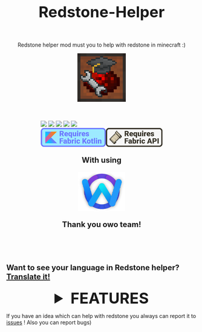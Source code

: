 <!--suppress ALL -->
<div style="display: flex; flex-direction: column; align-items: center;">
<p style="font-size: 40px; font-weight: bold;">Redstone-Helper</p>

Redstone helper mod must you to help with redstone in minecraft :)

<img src="https://github.com/Bumer-32/Redstone-Helper/blob/main/doc/small_logo.png?raw=true">

<div style="padding-top: 50px; padding-bottom: 50px">
    <div>
        <img src="https://img.shields.io/badge/environments-536a9e">
        <img src="https://img.shields.io/badge/client-optional-536a9e">
        <img src="https://img.shields.io/badge/server-optional-536a9e">
        <a href="https://crowdin.com/project/redstone-helper"><img src="https://badges.crowdin.net/redstone-helper/localized.svg"></a>
        <img src="https://wakatime.com/badge/user/318edbcd-1d83-4173-b4ef-f0dd523b7526/project/17e5cf6f-645c-4aff-bf68-80a14c073738.svg">
    </div>
    <div style="display: flex; justify-content: center;">
        <a href="https://modrinth.com/mod/fabric-language-kotlin">
            <img src="https://github.com/Bumer-32/Redstone-Helper/blob/main/doc/requires fabric kotlin.png?raw=true">
        </a>
        <a href="https://modrinth.com/mod/fabric-api">
            <img src="https://github.com/Bumer-32/Redstone-Helper/blob/main/doc/requires fabric api.png?raw=true">
        </a>
    </div>
    <div style="display: flex; align-items: center; flex-direction: column">
        <p style="font-size: 20px; font-weight: bolder">With using</p>
        <a href="https://modrinth.com/mod/owo-lib">
            <img src="https://github.com/Bumer-32/Redstone-Helper/blob/main/doc/owo lib.png?raw=true">
        </a>
        <p style="font-size: 20px; font-weight: bolder">Thank you owo team!</p>
    </div>
</div>

<p style="font-size: 20px; font-weight: bold;">Want to see your language in Redstone helper? <a href="https://crowdin.com/project/redstone-helper">Translate it!</a></p>

<details>
    <summary style="font-size: 40px; font-weight: bold;">FEATURES</summary>
    <div style="display: flex; flex-direction: column; align-items: center; gap: 20px;">
        <details>
            <summary style="font-size: 18px">/calc command opens ingame calculator or allows you to calculate any shit you want!</summary>
            <img src="https://github.com/Bumer-32/Redstone-Helper/blob/main/doc/calc demonstration.gif?raw=true">
            <div></div>
            also you can open calculator window by pressing N (you can rebind it in settings)
        </details>
        <details>
            <summary style="font-size: 18px">/instaLamp makes lamps to off instant!</summary>
            <img src="https://github.com/Bumer-32/Redstone-Helper/blob/main/doc/instaLamp demonstration.gif?raw=true">
        </details>
        <details>
            <summary style="font-size: 18px">Auto wire</summary>
            <p>Largest fuction in mod, you can activate it by typing /autowire or pressing B</p>
            <div>
                <img src="https://github.com/Bumer-32/Redstone-Helper/blob/main/doc/auto wire - interface.png?raw=true">
                <p>Here you can enable/disable auto wire and select auto wire mode</p>
            </div>
            <div>
                <img src="https://github.com/Bumer-32/Redstone-Helper/blob/main/doc/autowire - auto redstone demonstration.gif?raw=true">
                <p>Places redstone on every block you placed</p>
            </div>
            <div>
                <img src="https://github.com/Bumer-32/Redstone-Helper/blob/main/doc/autowire - auto redstoneline demonstration.gif?raw=true">
                <p>Places redstone on every block you placed + places every 15 blocks repeater</p>
            </div>
            <div>
                <img src="https://github.com/Bumer-32/Redstone-Helper/blob/main/doc/autowire - auto repeater demonstration.gif?raw=true">
                <p>Places repeaters on every block you placed</p>
            </div>
            <div>
                <img src="https://github.com/Bumer-32/Redstone-Helper/blob/main/doc/autowire - auto comparator demonstration.gif?raw=true">
                <p>Places comparators on every block you placed</p>
            </div>
            <div>
                <img src="https://github.com/Bumer-32/Redstone-Helper/blob/main/doc/autowire - cheap auto comparator demonstration.gif?raw=true">
                <p>Places comparators with blocks and redstone like redstone-comparator-block</p>
            </div>
        </details>
        <details>
            <summary style="font-size: 18px">/redstone-fill - fills Inventory which you are looking with selected item and count, you may to be an operator</summary>
            <img src="https://github.com/Bumer-32/Redstone-Helper/blob/main/doc/redstone fill demonstration.gif?raw=true">
        </details>
        <details>
            <summary style="font-size: 18px">/redstone-fill-signal - fills Inventory which you are looking with items to get redstone signal you entered from comparator, if no item it will be fills with wooden shovel, you may to be an operator</summary>
            <img src="https://github.com/Bumer-32/Redstone-Helper/blob/main/doc/redstone fill signal demonstration.gif?raw=true">
        </details>
        <details>
            <summary style="font-size: 18px;">/calc-redstone-signal - analog of /redstone-fill-signal for survival, just calculates how much items you need for signal, if no item it will be calc with wooden shovel</summary>
            <img src="https://github.com/Bumer-32/Redstone-Helper/blob/main/doc/calc redstone signall demonstation.gif?raw=true">
        </details>
        <details>
            <summary style="font-size: 18px;">/clear-inventory - clears block inventory which you looks</summary>
            <img src="https://github.com/Bumer-32/Redstone-Helper/blob/main/doc/clear-inventory - demonstration.gif?raw=true">
        </details>
        <details>
            <summary style="font-size: 18px;">/redstone-give - gives you block with inventory filled with items you choose</summary>
            <img src="https://github.com/Bumer-32/Redstone-Helper/blob/main/doc/redstone-give - demonstration.gif?raw=true">
        </details>
        <details>
            <summary style="font-size: 18px;">/redstone-give-signal - same as /redstone-give but gives you items by calculated redstone signal</summary>
            <img src="https://github.com/Bumer-32/Redstone-Helper/blob/main/doc/redstone-give-signal - demonstration.gif?raw=true">
        </details>
        <details>
            <summary style="font-size: 18px;">From Redstone Tools:</summary>
            <p>/quicktp - teleports you in your look direction, also you can bind it for button (Default G) and configure it in config menu</p>
            <p>/autodust - redirect for /autowire</p>
            <p>/ss - redirect for redstone give signal</p>
            <p>/Airplace - allows you to place blocks on air</p>
            <p>Macros! <a href="https://www.youtube.com/watch?v=jjEO940W72o&ab_channel=mattbatwings">How to use</a></p>
            <p>/gamerule DoContainerDrops</p>
            <p>/glass</p>
        </details>
        <details>
            <summary style="font-size: 18px;">BIT Operations™</summary>
            <img src="https://github.com/Bumer-32/Redstone-Helper/blob/main/doc/bit operations - interface.png?raw=true">
            <div>
                Allows you to work with BITS and HEX
                /bits to open
                Has 4 converters:
                <div>
                    Int to BIT;
                    BIT to INT;
                    Int to HEX;
                    HEX to Int;
                </div>
                Also You can calculate different numbers in BIT calculator, that allows to calculate BITS with HEX with INT!
            </div>
        </details>
        <details>
            <summary style="font-size: 18px;">toast system</summary>
            <img src="https://github.com/Bumer-32/Redstone-Helper/blob/main/doc/toast - demonstration.gif?raw=true">
        </details>
        <details>
            <summary style="font-size: 18px;">ModMenu support!</summary>
            <img src="https://github.com/Bumer-32/Redstone-Helper/blob/main/doc/config - screen.png?raw=true">
            <div>
                <p>Yeah You can configure mod and even disable mod version check! Also You can configure how Redstone Helper interface looks! And small config for Auto Wire™</p>
                <p>Here all awailable settings:</p>
                <p>Check for updates - enable Redstone Helper update checking after world is loaded</p>
                <p>Dark panels - makes interface plates with dark texture</p>
                <p>Background blur - blurs background while you open any Redstone Helper interface instead vanilla transluent background</p>
                <p>Default Auto Wire™ mode - default Auto Wire™ will setted after world is loaded</p>
            </div>
        </details>
    </div>
</details>

If you have an idea which can help with redstone you always can report it to <a href="https://github.com/Bumer-32/Redstone-Helper/issues">issues</a> ! Also you can report bugs)

</div>

